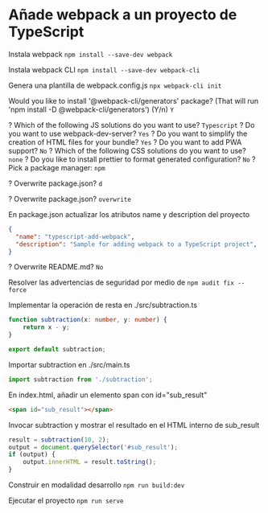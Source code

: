 # Añade webpack a un proyecto de TypeScript

Instala webpack
`npm install --save-dev webpack`

Instala webpack CLI
`npm install --save-dev webpack-cli`

Genera una plantilla de webpack.config.js
`npx webpack-cli init`

Would you like to install '@webpack-cli/generators' package? (That will run 'npm install -D @webpack-cli/generators') (Y/n)
`Y`

? Which of the following JS solutions do you want to use? 
`Typescript`
? Do you want to use webpack-dev-server? 
`Yes`
? Do you want to simplify the creation of HTML files for your bundle?
`Yes`
? Do you want to add PWA support?
`No`
? Which of the following CSS solutions do you want to use?
`none`
? Do you like to install prettier to format generated configuration?
`No`
? Pick a package manager:
`npm`

? Overwrite package.json?
`d`

? Overwrite package.json?
`overwrite`

En package.json actualizar los atributos name y description del proyecto
```json
{
  "name": "typescript-add-webpack",
  "description": "Sample for adding webpack to a TypeScript project",
}
```
? Overwrite README.md?
`No`

Resolver las advertencias de seguridad por medio de
`npm audit fix --force`

Implementar la operación de resta en ./src/subtraction.ts
```ts
function subtraction(x: number, y: number) {
    return x - y;  
}

export default subtraction;
```

Importar subtraction en ./src/main.ts
```ts
import subtraction from './subtraction';
```

En index.html, añadir un elemento span con id="sub_result"

```html
<span id="sub_result"></span>
```

Invocar subtraction y mostrar el resultado en el HTML interno de sub_result
```ts
result = subtraction(10, 2);
output = document.querySelector('#sub_result');
if (output) {
    output.innerHTML = result.toString();
}
```


Construir en modalidad desarrollo
`npm run build:dev`

Ejecutar el proyecto
`npm run serve`

